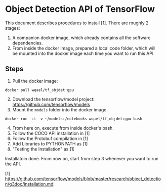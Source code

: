# Object Detection API of TensorFlow

This document describes procedures to install [1]. There are roughly 2 stages:

1. A companion docker image, which already contains all the software 
dependencies.
2. From inside the docker image, prepared a local code folder, which will be 
mounted into the docker image each time you want to run this API.

## Steps

1. Pull the docker image:

`docker pull wqael/tf_objdet:gpu`

2. Download the tensorflow/model project: https://github.com/tensorflow/models
3. Mount the `models` folder into the docker image.

`docker run -it -v ~/models:/notebooks wqael/tf_objdet:gpu bash`

4. From here on, execute from inside docker's bash.
5. Follow the COCO API installation in [1]
6. Follow the Protobuf compilation in [1]
7. Add Libraries to PYTHONPATH as [1]
8. "Testing the Installation" as [1]

Installatoin done. From now on, start from step 3 whenever you want to run the API.


[1] https://github.com/tensorflow/models/blob/master/research/object_detection/g3doc/installation.md

